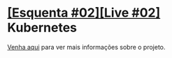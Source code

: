 [[Esquenta #02][Live #02]](https://www.youtube.com/watch?v=CeDbTplpKl4) Kubernetes
==================================================================================
[Venha aqui](./code/README.md) para ver mais informações sobre o projeto.
